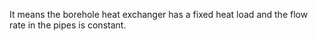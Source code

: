 It means the borehole heat exchanger has a fixed heat load and the flow rate in the pipes is constant.
